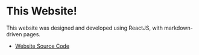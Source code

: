 This Website!
===

This website was designed and developed using ReactJS, with markdown-driven pages.

* [Website Source Code](https://github.com/krgamestudios/krgamestudios.com)
